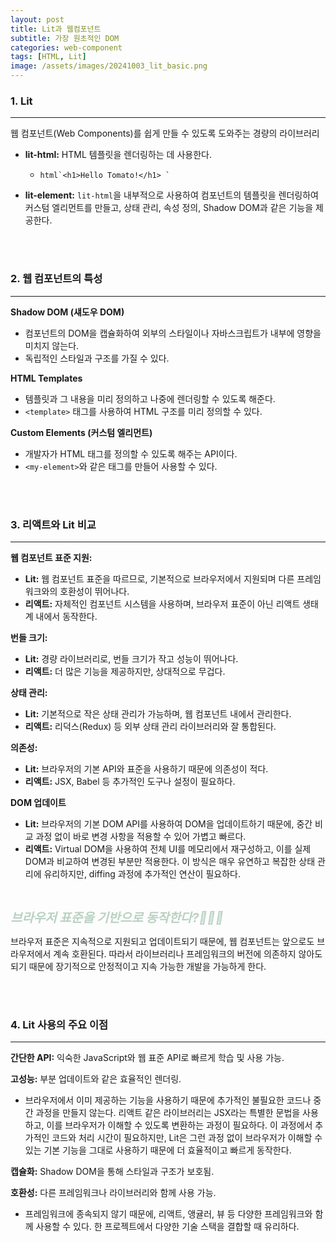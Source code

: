 ```yaml
---
layout: post
title: Lit과 웹컴포넌트
subtitle: 가장 원초적인 DOM
categories: web-component
tags: [HTML, Lit]
image: /assets/images/20241003_lit_basic.png
---
```


### 1. Lit

---

웹 컴포넌트(Web Components)를 쉽게 만들 수 있도록 도와주는 경량의 라이브러리

- **lit-html:** HTML 템플릿을 렌더링하는 데 사용한다.

  - `` html`<h1>Hello Tomato!</h1> ` ``

- **lit-element:** `lit-html`을 내부적으로 사용하여 컴포넌트의 템플릿을 렌더링하여 커스텀 엘리먼트를 만들고, 상태 관리, 속성 정의, Shadow DOM과 같은 기능을 제공한다.

<br />
<br />

### 2. 웹 컴포넌트의 특성

---

**Shadow DOM (섀도우 DOM)**

- 컴포넌트의 DOM을 캡슐화하여 외부의 스타일이나 자바스크립트가 내부에 영향을 미치지 않는다.
- 독립적인 스타일과 구조를 가질 수 있다.

**HTML Templates**

- 템플릿과 그 내용을 미리 정의하고 나중에 렌더링할 수 있도록 해준다.
- `<template>` 태그를 사용하여 HTML 구조를 미리 정의할 수 있다.

**Custom Elements (커스텀 엘리먼트)**

- 개발자가 HTML 태그를 정의할 수 있도록 해주는 API이다.
- `<my-element>`와 같은 태그를 만들어 사용할 수 있다.

<br />
<br />

### 3. 리액트와 Lit 비교

---

**웹 컴포넌트 표준 지원:**

- **Lit:** 웹 컴포넌트 표준을 따르므로, 기본적으로 브라우저에서 지원되며 다른 프레임워크와의 호환성이 뛰어나다.
- **리액트:** 자체적인 컴포넌트 시스템을 사용하며, 브라우저 표준이 아닌 리액트 생태계 내에서 동작한다.

**번들 크기:**

- **Lit:** 경량 라이브러리로, 번들 크기가 작고 성능이 뛰어나다.
- **리액트:** 더 많은 기능을 제공하지만, 상대적으로 무겁다.

**상태 관리:**

- **Lit:** 기본적으로 작은 상태 관리가 가능하며, 웹 컴포넌트 내에서 관리한다.
- **리액트:** 리덕스(Redux) 등 외부 상태 관리 라이브러리와 잘 통합된다.

**의존성:**

- **Lit:** 브라우저의 기본 API와 표준을 사용하기 때문에 의존성이 적다.
- **리액트:** JSX, Babel 등 추가적인 도구나 설정이 필요하다.

**DOM 업데이트**

- **Lit:** 브라우저의 기본 DOM API를 사용하여 DOM을 업데이트하기 때문에, 중간 비교 과정 없이 바로 변경 사항을 적용할 수 있어 가볍고 빠르다.
- **리액트:** Virtual DOM을 사용하여 전체 UI를 메모리에서 재구성하고, 이를 실제 DOM과 비교하여 변경된 부분만 적용한다. 이 방식은 매우 유연하고 복잡한 상태 관리에 유리하지만, diffing 과정에 추가적인 연산이 필요하다.

<br/>

<em style='font-size: 20px; color: #BAD1C2; font-weight: bold;'>브라우저 표준을 기반으로 동작한다?🤷🏻‍♀️</em>

브라우저 표준은 지속적으로 지원되고 업데이트되기 때문에, 웹 컴포넌트는 앞으로도 브라우저에서 계속 호환된다. 따라서 라이브러리나 프레임워크의 버전에 의존하지 않아도 되기 때문에 장기적으로 안정적이고 지속 가능한 개발을 가능하게 한다.

<br/>
<br/>

### 4. Lit 사용의 주요 이점

---

**간단한 API:** 익숙한 JavaScript와 웹 표준 API로 빠르게 학습 및 사용 가능.

**고성능:** 부분 업데이트와 같은 효율적인 렌더링.

- 브라우저에서 이미 제공하는 기능을 사용하기 때문에 추가적인 불필요한 코드나 중간 과정을 만들지 않는다. 리액트 같은 라이브러리는 JSX라는 특별한 문법을 사용하고, 이를 브라우저가 이해할 수 있도록 변환하는 과정이 필요하다. 이 과정에서 추가적인 코드와 처리 시간이 필요하지만, Lit은 그런 과정 없이 브라우저가 이해할 수 있는 기본 기능을 그대로 사용하기 때문에 더 효율적이고 빠르게 동작한다.

**캡슐화:** Shadow DOM을 통해 스타일과 구조가 보호됨.

**호환성:** 다른 프레임워크나 라이브러리와 함께 사용 가능.

- 프레임워크에 종속되지 않기 때문에, 리액트, 앵귤러, 뷰 등 다양한 프레임워크와 함께 사용할 수 있다. 한 프로젝트에서 다양한 기술 스택을 결합할 때 유리하다.
